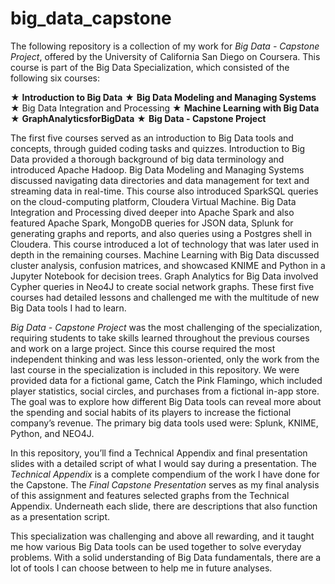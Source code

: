 # big_data_capstone

The following repository is a collection of my work for *Big Data - Capstone Project*, offered by the University of California San Diego on Coursera. This course is part of the Big Data Specialization, which consisted of the following six courses:

★ **Introduction to Big Data**
★ **Big Data Modeling and Managing Systems**
★ Big Data Integration and Processing
★ **Machine Learning with Big Data**
★ **GraphAnalyticsforBigData**
★ **Big Data - Capstone Project**

The first five courses served as an introduction to Big Data tools and concepts, through guided coding tasks and quizzes. Introduction to Big Data provided a thorough background of big data terminology and introduced Apache Hadoop. Big Data Modeling and Managing Systems discussed navigating data directories and data management for text and streaming data in real-time. This course also introduced SparkSQL queries on the cloud-computing platform, Cloudera Virtual Machine. Big Data Integration and Processing dived deeper into Apache Spark and also featured Apache Spark, MongoDB queries for JSON data, Splunk for generating graphs and reports, and also queries using a Postgres shell in Cloudera. This course introduced a lot of technology that was later used in depth in the remaining courses. Machine Learning with Big Data discussed cluster analysis, confusion matrices, and showcased KNIME and Python in a Jupyter Notebook for decision trees. Graph Analytics for Big Data involved Cypher queries in Neo4J to create social network graphs. These first five courses had detailed lessons and challenged me with the multitude of new Big Data tools I had to learn.

*Big Data - Capstone Project* was the most challenging of the specialization, requiring
students to take skills learned throughout the previous courses and work on a large project. Since this course required the most independent thinking and was less lesson-oriented, only the work from the last course in the specialization is included in this repository. We were provided data for a fictional game, Catch the Pink Flamingo, which included player statistics, social circles, and purchases from a fictional in-app store. The goal was to explore how different Big Data tools can reveal more about the spending and social habits of its players to increase the fictional company’s revenue. The primary big data tools used were: Splunk, KNIME, Python, and NEO4J.

 
In this repository, you’ll find a Technical Appendix and final presentation slides with a
detailed script of what I would say during a presentation. The *Technical Appendix* is a complete compendium of the work I have done for the Capstone. The *Final Capstone Presentation* serves as my final analysis of this assignment and features selected graphs from the Technical Appendix. Underneath each slide, there are descriptions that also function as a presentation script.

This specialization was challenging and above all rewarding, and it taught me how various Big Data tools can be used together to solve everyday problems. With a solid understanding of Big Data fundamentals, there are a lot of tools I can choose between to help me in future analyses.
